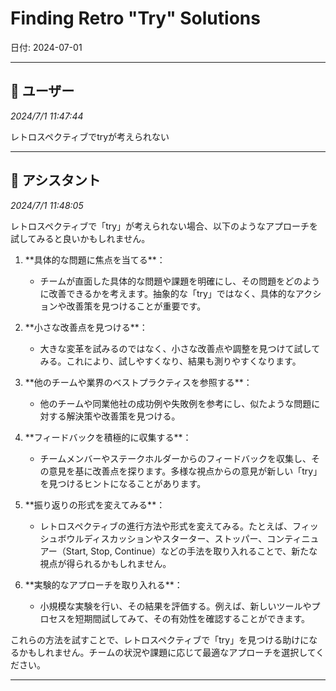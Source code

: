 # Finding Retro "Try" Solutions

日付: 2024-07-01

---

## 👤 ユーザー
*2024/7/1 11:47:44*

レトロスペクティブでtryが考えられない

---

## 🤖 アシスタント
*2024/7/1 11:48:05*

レトロスペクティブで「try」が考えられない場合、以下のようなアプローチを試してみると良いかもしれません。

1. \*\*具体的な問題に焦点を当てる\*\*：
   - チームが直面した具体的な問題や課題を明確にし、その問題をどのように改善できるかを考えます。抽象的な「try」ではなく、具体的なアクションや改善策を見つけることが重要です。

2. \*\*小さな改善点を見つける\*\*：
   - 大きな変革を試みるのではなく、小さな改善点や調整を見つけて試してみる。これにより、試しやすくなり、結果も測りやすくなります。

3. \*\*他のチームや業界のベストプラクティスを参照する\*\*：
   - 他のチームや同業他社の成功例や失敗例を参考にし、似たような問題に対する解決策や改善策を見つける。

4. \*\*フィードバックを積極的に収集する\*\*：
   - チームメンバーやステークホルダーからのフィードバックを収集し、その意見を基に改善点を探ります。多様な視点からの意見が新しい「try」を見つけるヒントになることがあります。

5. \*\*振り返りの形式を変えてみる\*\*：
   - レトロスペクティブの進行方法や形式を変えてみる。たとえば、フィッシュボウルディスカッションやスターター、ストッパー、コンティニュアー（Start, Stop, Continue）などの手法を取り入れることで、新たな視点が得られるかもしれません。

6. \*\*実験的なアプローチを取り入れる\*\*：
   - 小規模な実験を行い、その結果を評価する。例えば、新しいツールやプロセスを短期間試してみて、その有効性を確認することができます。

これらの方法を試すことで、レトロスペクティブで「try」を見つける助けになるかもしれません。チームの状況や課題に応じて最適なアプローチを選択してください。

---
